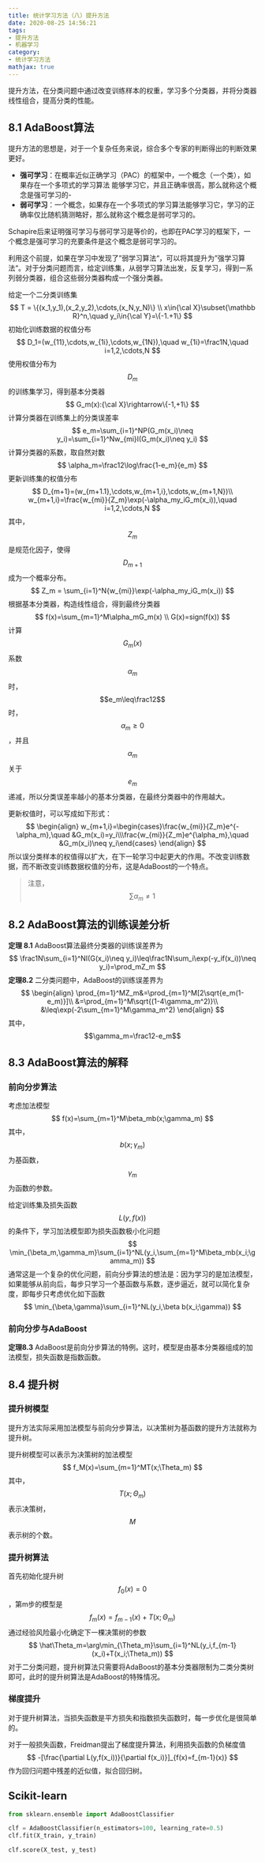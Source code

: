 ```yaml
---
title: 统计学习方法（八）提升方法
date: 2020-08-25 14:56:21
tags:
- 提升方法
- 机器学习
category:
- 统计学习方法
mathjax: true
---
```


提升方法，在分类问题中通过改变训练样本的权重，学习多个分类器，并将分类器线性组合，提高分类的性能。

<!--more-->

## 8.1 AdaBoost算法

提升方法的思想是，对于一个复杂任务来说，综合多个专家的判断得出的判断效果更好。

- **强可学习**：在概率近似正确学习（PAC）的框架中，一个概念（一个类），如果存在一个多项式的学习算法
  能够学习它，并且正确率很高，那么就称这个概念是强可学习的-
- **弱可学习**：一个概念，如果存在一个多项式的学习算法能够学习它，学习的正确率仅比随机猜测略好，那么就称这个概念是弱可学习的。

Schapire后来证明强可学习与弱可学习是等价的，也即在PAC学习的框架下，一个概念是强可学习的充要条件是这个概念是弱可学习的。

利用这个前提，如果在学习中发现了”弱学习算法“，可以将其提升为”强学习算法“。对于分类问题而言，给定训练集，从弱学习算法出发，反复学习，得到一系列弱分类器，组合这些弱分类器构成一个强分类器。

给定一个二分类训练集
$$
T = \{(x_1,y_1),(x_2,y_2),\cdots,(x_N,y_N)\} \\
x\in{\cal X}\subset{\mathbb R}^n,\quad y_i\in{\cal Y}=\{-1.+1\}
$$
初始化训练数据的权值分布
$$
D_1=(w_{11},\cdots,w_{1i},\cdots,w_{1N}),\quad w_{1i}=\frac1N,\quad i=1,2,\cdots,N
$$
使用权值分布为$$D_m$$的训练集学习，得到基本分类器
$$
G_m(x):{\cal X}\rightarrow\{-1,+1\}
$$
计算分类器在训练集上的分类误差率
$$
e_m=\sum_{i=1}^NP(G_m(x_i)\neq y_i)=\sum_{i=1}^Nw_{mi}I(G_m(x_i)\neq y_i)
$$
计算分类器的系数，取自然对数
$$
\alpha_m=\frac12\log\frac{1-e_m}{e_m}
$$
更新训练集的权值分布
$$
D_{m+1}=(w_{m+1.1},\cdots,w_{m+1,i},\cdots,w_{m+1,N})\\
w_{m+1,i}=\frac{w_{mi}}{Z_m}\exp(-\alpha_my_iG_m(x_i)),\quad i=1,2,\cdots,N
$$
其中，$$Z_m$$是规范化因子，使得$$D_{m+1}$$成为一个概率分布。
$$
Z_m = \sum_{i=1}^N{w_{mi}}\exp(-\alpha_my_iG_m(x_i))
$$
根据基本分类器，构造线性组合，得到最终分类器
$$
f(x)=\sum_{m=1}^M\alpha_mG_m(x) \\
G(x)=sign(f(x))
$$
计算$$G_m(x)$$系数$$\alpha_m$$时，$$e_m\leq\frac12$$时，$$\alpha_m\geq0$$，并且$$\alpha_m$$关于$$e_m$$递减，所以分类误差率越小的基本分类器，在最终分类器中的作用越大。

更新权值时，可以写成如下形式：
$$
\begin{align}
w_{m+1,i}=\begin{cases}\frac{w_{mi}}{Z_m}e^{-\alpha_m},\quad &G_m(x_i)=y_i\\\frac{w_{mi}}{Z_m}e^{\alpha_m},\quad &G_m(x_i)\neq y_i\end{cases}
\end{align}
$$
所以误分类样本的权值得以扩大，在下一轮学习中起更大的作用。不改变训练数据，而不断改变训练数据权值的分布，这是AdaBoost的一个特点。

> 注意，$$\sum\alpha_m\neq1$$

## 8.2 AdaBoost算法的训练误差分析

**定理 8.1**	AdaBoost算法最终分类器的训练误差界为
$$
\frac1N\sum_{i=1}^NI(G(x_i)\neq y_i)\leq\frac1N\sum_i\exp(-y_if(x_i))\neq y_i)=\prod_mZ_m
$$
**定理8.2**	二分类问题中，AdaBoost的训练误差界为
$$
\begin{align}
\prod_{m=1}^MZ_m&=\prod_{m=1}^M[2\sqrt{e_m(1-e_m)}]\\
&=\prod_{m=1}^M\sqrt{(1-4\gamma_m^2)}\\
&\leq\exp(-2\sum_{m=1}^M\gamma_m^2)
\end{align}
$$
其中，$$\gamma_m=\frac12-e_m$$

## 8.3 AdaBoost算法的解释

### 前向分步算法

考虑加法模型
$$
f(x)=\sum_{m=1}^M\beta_mb(x;\gamma_m)
$$
其中，$$b(x;\gamma_m)$$为基函数，$$\gamma_m$$为函数的参数。

给定训练集及损失函数$$L(y,f(x))$$的条件下，学习加法模型即为损失函数极小化问题
$$
\min_{\beta_m,\gamma_m}\sum_{i=1}^NL(y_i,\sum_{m=1}^M\beta_mb(x_i;\gamma_m))
$$
通常这是一个复杂的优化问题，前向分步算法的想法是：因为学习的是加法模型，如果能够从前向后，每步只学习一个基函数与系数，逐步逼近，就可以简化复杂度，即每步只考虑优化如下函数
$$
\min_{\beta,\gamma}\sum_{i=1}^NL(y_i,\beta b(x_i;\gamma))
$$

### 前向分步与AdaBoost

**定理8.3**	AdaBoost是前向分步算法的特例。这时，模型是由基本分类器组成的加法模型，损失函数是指数函数。

## 8.4 提升树

### 提升树模型

提升方法实际采用加法模型与前向分步算法，以决策树为基函数的提升方法就称为提升树。

提升树模型可以表示为决策树的加法模型
$$
f_M(x)=\sum_{m=1}^MT(x;\Theta_m)
$$
其中，$$T(x;\Theta_m)$$表示决策树，$$M$$表示树的个数。

### 提升树算法

首先初始化提升树$$f_0(x)=0$$，第m步的模型是
$$
f_m(x)=f_{m-1}(x)+T(x;\Theta_m)
$$
通过经验风险最小化确定下一棵决策树的参数
$$
\hat\Theta_m=\arg\min_{\Theta_m}\sum_{i=1}^NL(y_i,f_{m-1}(x_i)+T(x_i;\Theta_m))
$$
对于二分类问题，提升树算法只需要将AdaBoost的基本分类器限制为二类分类树即可，此时的提升树算法是AdaBoost的特殊情况。

### 梯度提升

对于提升树算法，当损失函数是平方损失和指数损失函数时，每一步优化是很简单的。

对于一般损失函数，Freidman提出了梯度提升算法，利用损失函数的负梯度值
$$
-[\frac{\partial L(y,f(x_i))}{\partial f(x_i)}]_{f(x)=f_{m-1}(x)}
$$
作为回归问题中残差的近似值，拟合回归树。

## Scikit-learn

```python
from sklearn.ensemble import AdaBoostClassifier

clf = AdaBoostClassifier(n_estimators=100, learning_rate=0.5)
clf.fit(X_train, y_train)

clf.score(X_test, y_test)
```

